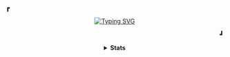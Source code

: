 <p><b>&#9487</b></p>
<p align="center">
  <a href="https://github.com/Ftthreign">
    <img src="https://readme-typing-svg.demolab.com?font=Fira+Code&duration=2000&pause=500&color=18F768&center=true&repeat=false&random=false&width=435&lines=Hi!!!+My+Name+is+Fadhil+Abdul+Fattah" alt="Typing SVG">
  </a>
</p>
<p align="right"><b>&#9499</b></p>
<details align="center">
  <summary><b>Stats</b></summary>
<br>

<a href="https://github.com/Ftthreign"><img align="center" src="https://github-readme-stats.vercel.app/api?username=ftthreign&show_icons=true&theme=radical&hide_border=true"></a> || <a href="https://github-readme-stats.vercel.app/api/top-langs/?username=ftthreign&layout=compact&theme=tokyonight&langs_count=6"><img align="center" src="https://github-readme-stats.vercel.app/api/top-langs/?username=ftthreign&layout=compact&theme=tokyonight&langs_count=6"></a>

![Graph](https://github-readme-activity-graph.vercel.app/graph?username=Ftthreign&bg_color=000000&color=ccf381&line=81efd3&point=fee715&area=true&hide_border=true)

<!--START_SECTION:waka-->

```txt
From: 10 October 2025 - To: 17 October 2025

Total Time: 14 hrs 38 mins

TeX          6 hrs 4 mins    ⣿⣿⣿⣿⣿⣿⣿⣿⣿⣿⣤⣀⣀⣀⣀⣀⣀⣀⣀⣀⣀⣀⣀⣀⣀   41.45 %
Dart         4 hrs 51 mins   ⣿⣿⣿⣿⣿⣿⣿⣿⣤⣀⣀⣀⣀⣀⣀⣀⣀⣀⣀⣀⣀⣀⣀⣀⣀   33.23 %
JSON         1 hr 30 mins    ⣿⣿⣦⣀⣀⣀⣀⣀⣀⣀⣀⣀⣀⣀⣀⣀⣀⣀⣀⣀⣀⣀⣀⣀⣀   10.28 %
Markdown     1 hr 9 mins     ⣿⣿⣀⣀⣀⣀⣀⣀⣀⣀⣀⣀⣀⣀⣀⣀⣀⣀⣀⣀⣀⣀⣀⣀⣀   07.95 %
BibTeX       31 mins         ⣷⣀⣀⣀⣀⣀⣀⣀⣀⣀⣀⣀⣀⣀⣀⣀⣀⣀⣀⣀⣀⣀⣀⣀⣀   03.53 %
```

<!--END_SECTION:waka-->

<a href="https://wakatime.com/@94da6ce2-ef37-4e01-a417-0852a7114497"><img src="https://wakatime.com/badge/user/94da6ce2-ef37-4e01-a417-0852a7114497.svg" alt="Total time coded since Aug 14 2023" /></a>

</details>
